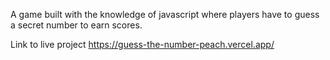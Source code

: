 A game built with the knowledge of javascript where players have to guess a secret number to earn scores.

Link to live project https://guess-the-number-peach.vercel.app/
